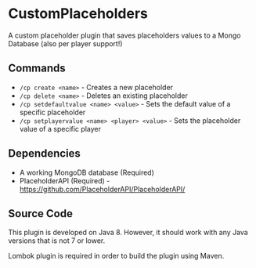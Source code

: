 # CustomPlaceholders
A custom placeholder plugin that saves placeholders values to a Mongo Database (also per player support!)
## Commands
- `/cp create <name>` - Creates a new placeholder
- `/cp delete <name>` - Deletes an existing placeholder
- `/cp setdefaultvalue <name> <value>` - Sets the default value of a specific placeholder
- `/cp setplayervalue <name> <player> <value>` - Sets the placeholder value of a specific player
## Dependencies
* A working MongoDB database (Required)
* PlaceholderAPI (Required) - https://github.com/PlaceholderAPI/PlaceholderAPI/
## Source Code
This plugin is developed on Java 8. However, it should work with any Java versions that is not 7 or lower.

Lombok plugin is required in order to build the plugin using Maven.